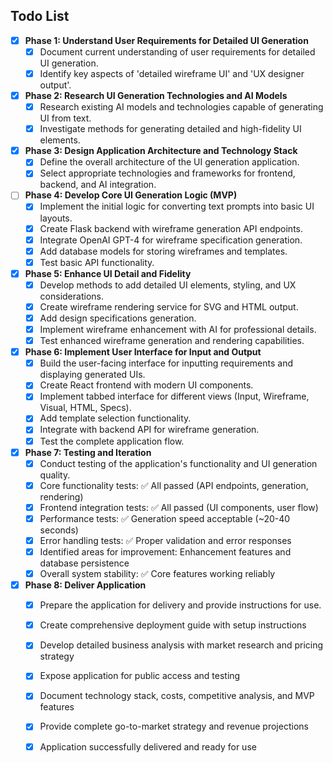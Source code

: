 
## Todo List

- [x] **Phase 1: Understand User Requirements for Detailed UI Generation**
  - [x] Document current understanding of user requirements for detailed UI generation.
  - [x] Identify key aspects of 'detailed wireframe UI' and 'UX designer output'.
- [x] **Phase 2: Research UI Generation Technologies and AI Models**
  - [x] Research existing AI models and technologies capable of generating UI from text.
  - [x] Investigate methods for generating detailed and high-fidelity UI elements.
- [x] **Phase 3: Design Application Architecture and Technology Stack**
  - [x] Define the overall architecture of the UI generation application.
  - [x] Select appropriate technologies and frameworks for frontend, backend, and AI integration.
- [ ] **Phase 4: Develop Core UI Generation Logic (MVP)**
  - [x] Implement the initial logic for converting text prompts into basic UI layouts.
  - [x] Create Flask backend with wireframe generation API endpoints.
  - [x] Integrate OpenAI GPT-4 for wireframe specification generation.
  - [x] Add database models for storing wireframes and templates.
  - [x] Test basic API functionality.
- [x] **Phase 5: Enhance UI Detail and Fidelity**
  - [x] Develop methods to add detailed UI elements, styling, and UX considerations.
  - [x] Create wireframe rendering service for SVG and HTML output.
  - [x] Add design specifications generation.
  - [x] Implement wireframe enhancement with AI for professional details.
  - [x] Test enhanced wireframe generation and rendering capabilities.
- [x] **Phase 6: Implement User Interface for Input and Output**
  - [x] Build the user-facing interface for inputting requirements and displaying generated UIs.
  - [x] Create React frontend with modern UI components.
  - [x] Implement tabbed interface for different views (Input, Wireframe, Visual, HTML, Specs).
  - [x] Add template selection functionality.
  - [x] Integrate with backend API for wireframe generation.
  - [x] Test the complete application flow.
- [x] **Phase 7: Testing and Iteration**
  - [x] Conduct testing of the application's functionality and UI generation quality.
  - [x] Core functionality tests: ✅ All passed (API endpoints, generation, rendering)
  - [x] Frontend integration tests: ✅ All passed (UI components, user flow)
  - [x] Performance tests: ✅ Generation speed acceptable (~20-40 seconds)
  - [x] Error handling tests: ✅ Proper validation and error responses
  - [x] Identified areas for improvement: Enhancement features and database persistence
  - [x] Overall system stability: ✅ Core features working reliably
- [x] **Phase 8: Deliver Application**
  - [x] Prepare the application for delivery and provide instructions for use.
  - [x] Create comprehensive deployment guide with setup instructions
  - [x] Develop detailed business analysis with market research and pricing strategy
  - [x] Expose application for public access and testing
  - [x] Document technology stack, costs, competitive analysis, and MVP features
  - [x] Provide complete go-to-market strategy and revenue projections
  - [x] Application successfully delivered and ready for use


